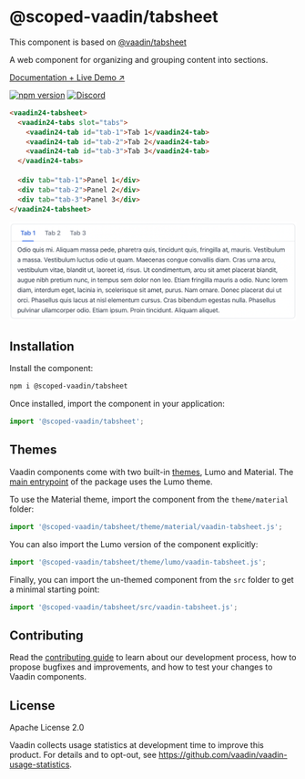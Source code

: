 # @scoped-vaadin/tabsheet

This component is based on [@vaadin/tabsheet](https://www.npmjs.com/package/@vaadin/tabsheet)

A web component for organizing and grouping content into sections.

[Documentation + Live Demo ↗](https://vaadin.com/docs/latest/components/tabs/#tab-sheet)

[![npm version](https://badgen.net/npm/v/@scoped-vaadin/tabsheet)](https://www.npmjs.com/package/@scoped-vaadin/tabsheet)
[![Discord](https://img.shields.io/discord/732335336448852018?label=discord)](https://discord.gg/PHmkCKC)

```html
<vaadin24-tabsheet>
  <vaadin24-tabs slot="tabs">
    <vaadin24-tab id="tab-1">Tab 1</vaadin24-tab>
    <vaadin24-tab id="tab-2">Tab 2</vaadin24-tab>
    <vaadin24-tab id="tab-3">Tab 3</vaadin24-tab>
  </vaadin24-tabs>

  <div tab="tab-1">Panel 1</div>
  <div tab="tab-2">Panel 2</div>
  <div tab="tab-3">Panel 3</div>
</vaadin24-tabsheet>
```

[<img src="https://raw.githubusercontent.com/vaadin/web-components/master/packages/tabsheet/screenshot.png" width="735" alt="Screenshot of vaadin-tabsheet">](https://vaadin.com/docs/latest/components/tabs/#tab-sheet)

## Installation

Install the component:

```sh
npm i @scoped-vaadin/tabsheet
```

Once installed, import the component in your application:

```js
import '@scoped-vaadin/tabsheet';
```

## Themes

Vaadin components come with two built-in [themes](https://vaadin.com/docs/latest/styling), Lumo and Material.
The [main entrypoint](https://github.com/vaadin/web-components/blob/master/packages/tabsheet/vaadin-tabsheet.js) of the package uses the Lumo theme.

To use the Material theme, import the component from the `theme/material` folder:

```js
import '@scoped-vaadin/tabsheet/theme/material/vaadin-tabsheet.js';
```

You can also import the Lumo version of the component explicitly:

```js
import '@scoped-vaadin/tabsheet/theme/lumo/vaadin-tabsheet.js';
```

Finally, you can import the un-themed component from the `src` folder to get a minimal starting point:

```js
import '@scoped-vaadin/tabsheet/src/vaadin-tabsheet.js';
```

## Contributing

Read the [contributing guide](https://vaadin.com/docs/latest/contributing/overview) to learn about our development process, how to propose bugfixes and improvements, and how to test your changes to Vaadin components.

## License

Apache License 2.0

Vaadin collects usage statistics at development time to improve this product.
For details and to opt-out, see https://github.com/vaadin/vaadin-usage-statistics.
